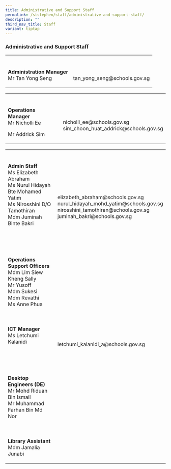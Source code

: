 ```yaml
---
title: Administrative and Support Staff
permalink: /ststephen/staff/administrative-and-support-staff/
description: ""
third_nav_title: Staff
variant: tiptap
---
```

<h3>Administrative and Support Staff</h3>
<table style="minWidth: 50px">
<colgroup>
<col>
<col>
</colgroup>
<tbody>
<tr>
<th rowspan="1" colspan="1">
<p></p>
</th>
<th rowspan="1" colspan="1">
<p></p>
</th>
</tr>
<tr>
<td rowspan="1" colspan="1">
<p><strong>Administration Manager</strong>
<br>Mr Tan Yong Seng</p>
</td>
<td rowspan="1" colspan="1">
<p>
<br>tan_yong_seng@schools.gov.sg
<br>
</p>
</td>
</tr>
</tbody>
</table>
<table style="minWidth: 50px">
<colgroup>
<col>
<col>
</colgroup>
<tbody>
<tr>
<th rowspan="1" colspan="1">
<p></p>
</th>
<th rowspan="1" colspan="1">
<p></p>
</th>
</tr>
<tr>
<td rowspan="1" colspan="1">
<p><strong>Operations Manager</strong>
<br>Mr Nicholli Ee</p>
<p>Mr Addrick Sim</p>
</td>
<td rowspan="1" colspan="1">
<p>
<br>nicholli_ee@schools.gov.sg
<br>sim_choon_huat_addrick@schools.gov.sg</p>
</td>
</tr>
</tbody>
</table>
<table style="minWidth: 50px">
<colgroup>
<col>
<col>
</colgroup>
<tbody>
<tr>
<th rowspan="1" colspan="1">
<p></p>
</th>
<th rowspan="1" colspan="1">
<p></p>
</th>
</tr>
<tr>
<td rowspan="1" colspan="1">
<p><strong>Admin Staff</strong>
<br>Ms Elizabeth Abraham
<br>Ms Nurul Hidayah Bte Mohamed Yatım
<br>Ms Nirosshini D/O Tamothiran
<br>Mdm Juminah Binte Bakri</p>
<p>
<br>
<br>
</p>
</td>
<td rowspan="1" colspan="1">
<p>
<br>elizabeth_abraham@schools.gov.sg
<br>nurul_hidayah_mohd_yatim@schools.gov.sg
<br>nirosshini_tamothiran@schools.gov.sg
<br>juminah_bakri@schools.gov.sg
<br>
</p>
</td>
</tr>
<tr>
<td rowspan="1" colspan="1">
<p><strong>Operations Support Officers</strong>
<br>Mdm Lim Siew Kheng Sally
<br>Mr Yusoff
<br>Mdm Sukesi
<br>Mdm Revathi
<br>Ms Anne Phua
<br>
<br>
</p>
</td>
<td rowspan="1" colspan="1">
<p></p>
</td>
</tr>
<tr>
<td rowspan="1" colspan="1">
<p><strong>ICT Manager</strong>
<br>Ms Letchumi Kalanidi</p>
<p>
<br>
<br>
</p>
</td>
<td rowspan="1" colspan="1">
<p></p>
<p>letchumi_kalanidi_a@schools.gov.sg</p>
</td>
</tr>
<tr>
<td rowspan="1" colspan="1">
<p><strong>Desktop Engineers (DE)</strong>
<br>Mr Mohd Riduan Bin Ismail
<br>Mr Muhammad Farhan Bin Md Nor
<br>
<br>
</p>
</td>
<td rowspan="1" colspan="1">
<p></p>
</td>
</tr>
<tr>
<td rowspan="1" colspan="1">
<p><strong>Library Assistant</strong>
<br>Mdm Jamalia Junabi</p>
</td>
<td rowspan="1" colspan="1">
<p></p>
</td>
</tr>
</tbody>
</table>
<p></p>